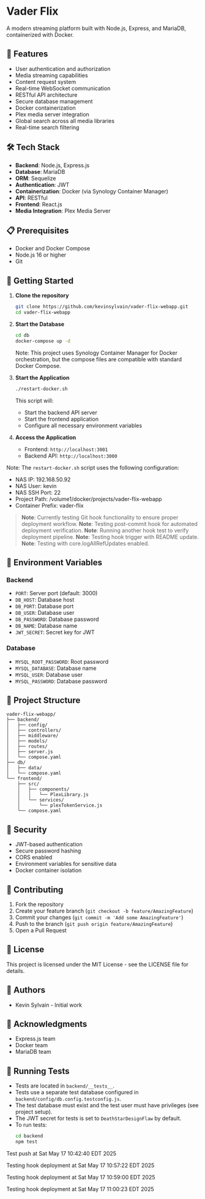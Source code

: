 # Vader Flix

A modern streaming platform built with Node.js, Express, and MariaDB, containerized with Docker.

## 🚀 Features

- User authentication and authorization
- Media streaming capabilities
- Content request system
- Real-time WebSocket communication
- RESTful API architecture
- Secure database management
- Docker containerization
- Plex media server integration
- Global search across all media libraries
- Real-time search filtering



## 🛠️ Tech Stack

- **Backend**: Node.js, Express.js
- **Database**: MariaDB
- **ORM**: Sequelize
- **Authentication**: JWT
- **Containerization**: Docker (via Synology Container Manager)
- **API**: RESTful
- **Frontend**: React.js
- **Media Integration**: Plex Media Server

## 📋 Prerequisites

- Docker and Docker Compose
- Node.js 16 or higher
- Git

## 🚀 Getting Started

1. **Clone the repository**
   ```bash
   git clone https://github.com/kevinsylvain/vader-flix-webapp.git
   cd vader-flix-webapp
   ```

2. **Start the Database**
   ```bash
   cd db
   docker-compose up -d
   ```
   Note: This project uses Synology Container Manager for Docker orchestration, but the compose files are compatible with standard Docker Compose.

3. **Start the Application**
   ```bash
   ./restart-docker.sh
   ```
   This script will:
   - Start the backend API server
   - Start the frontend application
   - Configure all necessary environment variables

4. **Access the Application**
   - Frontend: `http://localhost:3001`
   - Backend API: `http://localhost:3000`

Note: The `restart-docker.sh` script uses the following configuration:
- NAS IP: 192.168.50.92
- NAS User: kevin
- NAS SSH Port: 22
- Project Path: /volume1/docker/projects/vader-flix-webapp
- Container Prefix: vader-flix

> **Note**: Currently testing Git hook functionality to ensure proper deployment workflow.
> **Note**: Testing post-commit hook for automated deployment verification.
> **Note**: Running another hook test to verify deployment pipeline.
> **Note**: Testing hook trigger with README update.
> **Note**: Testing with core.logAllRefUpdates enabled.

## 🔧 Environment Variables

### Backend
- `PORT`: Server port (default: 3000)
- `DB_HOST`: Database host
- `DB_PORT`: Database port
- `DB_USER`: Database user
- `DB_PASSWORD`: Database password
- `DB_NAME`: Database name
- `JWT_SECRET`: Secret key for JWT

### Database
- `MYSQL_ROOT_PASSWORD`: Root password
- `MYSQL_DATABASE`: Database name
- `MYSQL_USER`: Database user
- `MYSQL_PASSWORD`: Database password

## 📁 Project Structure

```
vader-flix-webapp/
├── backend/
│   ├── config/
│   ├── controllers/
│   ├── middleware/
│   ├── models/
│   ├── routes/
│   ├── server.js
│   └── compose.yaml
├── db/
│   ├── data/
│   └── compose.yaml
└── frontend/
    ├── src/
    │   ├── components/
    │   │   └── PlexLibrary.js
    │   └── services/
    │       └── plexTokenService.js
    └── compose.yaml
```

## 🔐 Security

- JWT-based authentication
- Secure password hashing
- CORS enabled
- Environment variables for sensitive data
- Docker container isolation

## 🤝 Contributing

1. Fork the repository
2. Create your feature branch (`git checkout -b feature/AmazingFeature`)
3. Commit your changes (`git commit -m 'Add some AmazingFeature'`)
4. Push to the branch (`git push origin feature/AmazingFeature`)
5. Open a Pull Request

## 📝 License

This project is licensed under the MIT License - see the LICENSE file for details.

## 👥 Authors

- Kevin Sylvain - Initial work

## 🙏 Acknowledgments

- Express.js team
- Docker team
- MariaDB team 



## 🧪 Running Tests

- Tests are located in `backend/__tests__`.
- Tests use a separate test database configured in `backend/config/db.config.testconfig.js`.
- The test database must exist and the test user must have privileges (see project setup).
- The JWT secret for tests is set to `DeathStarDesignFlaw` by default.
- To run tests:
  ```bash
  cd backend
  npm test
  ```

Test push at Sat May 17 10:42:40 EDT 2025

Testing hook deployment at Sat May 17 10:57:22 EDT 2025

Testing hook deployment at Sat May 17 10:59:00 EDT 2025

Testing hook deployment at Sat May 17 11:00:23 EDT 2025
